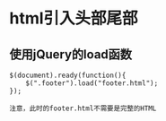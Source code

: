 # html引入头部尾部

## 使用jQuery的load函数

    $(document).ready(function(){
        $(".footer").load("footer.html");
    });

    注意，此时的footer.html不需要是完整的HTML
